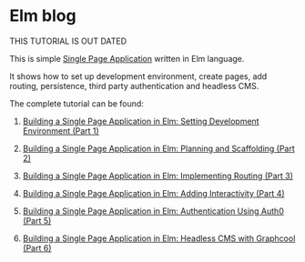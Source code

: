 
# Elm blog 

THIS TUTORIAL IS OUT DATED

This is simple [Single Page Application](https://www.dennis-grinch.co.uk/elm-blog/) written in Elm language. 

It shows how to set up development environment, create pages, add routing, persistence, third party authentication and 
headless CMS.

The complete tutorial can be found:
 
 
1. [Building a Single Page Application in Elm: Setting Development Environment (Part 1)](https://medium.com/@grrinchas/building-a-single-page-application-in-elm-setting-development-environment-part-1-94a838da5f88)

2. [Building a Single Page Application in Elm: Planning and Scaffolding (Part 2)](https://medium.com/@grrinchas/building-a-single-page-application-in-elm-planning-and-scaffolding-part-2-279b4924c578)

3. [Building a Single Page Application in Elm: Implementing Routing (Part 3)](https://medium.com/@grrinchas/building-a-single-page-application-in-elm-implementing-routing-part-3-331fb5e2a472)

4. [Building a Single Page Application in Elm: Adding Interactivity (Part 4)](https://medium.com/@grrinchas/building-a-single-page-application-in-elm-adding-interactivity-part-4-97eb2e40fc42)

5. [Building a Single Page Application in Elm: Authentication Using Auth0 (Part 5)](https://medium.com/@grrinchas/building-a-single-page-application-in-elm-authentication-using-auth0-part-5-e71c918510fd)

6. [Building a Single Page Application in Elm: Headless CMS with Graphcool (Part 6)](https://medium.com/@grrinchas/building-a-single-page-application-in-elm-headless-cms-with-graphcool-part-6-cf011fe44491)


